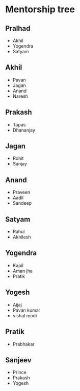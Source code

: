 # Mentorship tree

## Pralhad
- Akhil
- Yogendra
- Satyam

## Akhil
- Pavan
- Jagan
- Anand
- Naresh

## Prakash 
- Tapas
- Dhananjay

## Jagan
- Rohit
- Sanjay

## Anand
- Praveen
- Aadil
- Sandeep

## Satyam 
- Rahul
- Akhilesh

## Yogendra
- Kapil
- Aman jha
- Pratik 

## Yogesh
- Aijaj
- Pavan kumar
- vishal modi

## Pratik 
- Prabhakar

## Sanjeev
- Prince
- Prakash
- Yogesh


